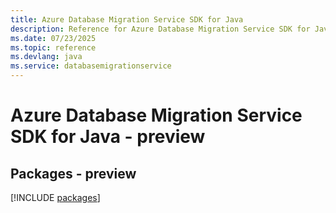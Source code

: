 ```yaml
---
title: Azure Database Migration Service SDK for Java
description: Reference for Azure Database Migration Service SDK for Java
ms.date: 07/23/2025
ms.topic: reference
ms.devlang: java
ms.service: databasemigrationservice
---
```

# Azure Database Migration Service SDK for Java - preview
## Packages - preview
[!INCLUDE [packages](database-migration-service-index.md)]